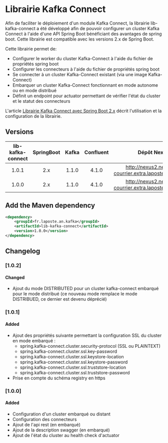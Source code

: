 Librairie Kafka Connect
=========================

Afin de faciliter le déploiement d'un module Kafka Connect, la librairie lib-kafka-connect a été développé afin de pouvoir configurer un cluster Kafka Connect à l'aide d'une API Spring Boot bénéficiant des avantages de spring boot.
Cette librairie est compatible avec les versions 2.x de Spring Boot.

Cette librairie permet de:
- Configurer le worker du cluster Kafka-Connect à l'aide du fichier de propriétés spring boot
- Configurer les connecteurs à l'aide du fichier de propriétés spring boot
- Se connecter à un cluster Kafka-Connect existant (via une image Kafka-Connect)
- Embarquer un cluster Kafka-Connect fonctionnant en mode autonome ou en mode distribué
- Définit un endpoint pour actuator permettant de vérifier l'état du cluster et le statut des connecteurs

L'article [Librairie Kafka Connect avec Spring Boot 2.x](https://wiki.net-courrier.extra.laposte.fr/confluence/display/CDJAVA/Librairie+Kafka+Connect+avec+Spring+Boot+2.x) décrit l'utilisation et la configuration de la librairie.


Versions
-----------

|   lib-kafka-connect | SpringBoot  |   Kafka   |   Confluent   |   Dépôt Nexus                                  |
|:-------------------:|:-----------:|:---------:|:-------------:|-----------------------------------------------:|
|   1.0.1             | 2.x         |   1.1.0   |   4.1.0       |   http://nexus2.net-courrier.extra.laposte.fr  |
|   1.0.0             | 2.x         |   1.1.0   |   4.1.0       |   http://nexus2.net-courrier.extra.laposte.fr  |

## Add the Maven dependency

```xml
<dependency>
    <groupId>fr.laposte.an.kafka</groupId>
    <artifactId>lib-kafka-connect</artifactId>
    <version>1.0.0</version>
</dependency>
```

## Changelog

### [1.0.2]

#### Changed

- Ajout du mode DISTRIBUTED pour un cluster kafka-connect embarqué pour le mode distribué (ce nouveau mode remplace le mode DISTRIBUED, ce dernier est devenu déprécié)

### [1.0.1]

#### Added

- Ajout des propriétés suivante permettant la configuration SSL du cluster en mode embarqué :
    - spring.kafka-connect.cluster.security-protocol (SSL ou PLAINTEXT)
    - spring.kafka-connect.cluster.ssl.key-password
    - spring.kafka-connect.cluster.ssl.keystore-location
    - spring.kafka-connect.cluster.ssl.keystore-password
    - spring.kafka-connect.cluster.ssl.truststore-location
    - spring.kafka-connect.cluster.ssl.truststore-password    
- Prise en compte du schéma registry en https

### [1.0.0]

#### Added

- Configuration d'un cluster embarqué ou distant
- Configuration des connecteurs
- Ajout de l'api rest (en embarqué)
- Ajout de la description swagger (en embarqué)
- Ajout de l'état du cluster au health check d'actuator

